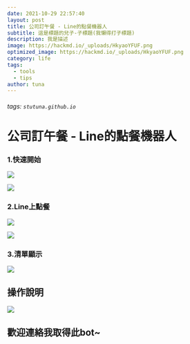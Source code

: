 ```yaml
---
date: 2021-10-29 22:57:40
layout: post
title: 公司訂午餐 - Line的點餐機器人
subtitle: 這是標題的兒子-子標題(我懶得打子標題)
description: 我是描述
image: https://hackmd.io/_uploads/HkyaoYFUF.png
optimized_image: https://hackmd.io/_uploads/HkyaoYFUF.png
category: life
tags:
  - tools
  - tips
author: tuna
---
```

###### tags: `stutuna.github.io`
# 公司訂午餐 - Line的點餐機器人

### 1.快速開始
![](https://hackmd.io/_uploads/BkmZyDq8Y.png)

![](https://hackmd.io/_uploads/rk_fJDc8K.png)

### 2.Line上點餐
![](https://hackmd.io/_uploads/SypzxD98F.png)

![](https://hackmd.io/_uploads/SkTOyPc8K.png)

### 3.清單顯示
![](https://hackmd.io/_uploads/rk5qkDcUF.png)



## 操作說明
![](https://hackmd.io/_uploads/HJ53kD9LF.png)

## 歡迎連絡我取得此bot~